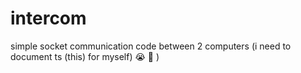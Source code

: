 # intercom
simple socket communication code between 2 computers (i need to document ts (this) for myself) :sob: :pray: )
